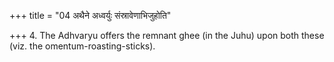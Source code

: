 +++
title = "04 अथैने अध्वर्युः संस्रावेणाभिजुहोति"

+++
4. The Adhvaryu offers the remnant ghee (in the Juhu) upon both these (viz. the omentum-roasting-sticks).
